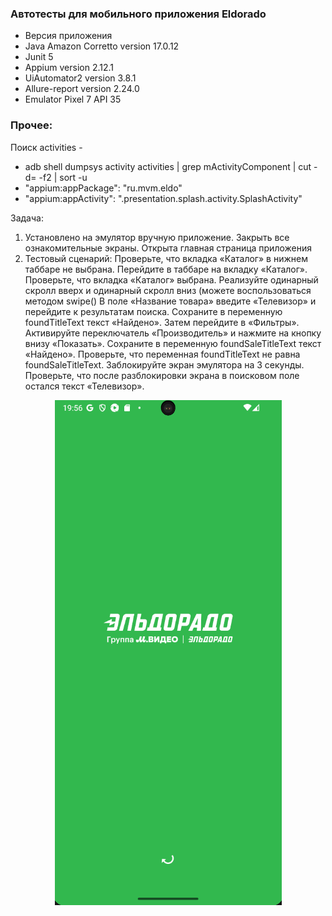 ### Автотесты для мобильного приложения Eldorado

* Версия приложения
* Java Amazon Corretto version 17.0.12
* Junit 5
* Appium version 2.12.1
* UiAutomator2 version 3.8.1
* Allure-report version 2.24.0
* Emulator Pixel 7 API 35

### Прочее:
Поиск activities -
   * adb shell dumpsys activity activities | grep mActivityComponent | cut -d= -f2 | sort -u
   * "appium:appPackage": "ru.mvm.eldo"
   * "appium:appActivity": ".presentation.splash.activity.SplashActivity"

Задача:
1. Установлено на эмулятор вручную приложение. Закрыть все ознакомительные экраны.
Открыта главная страница приложения
2. Тестовый сценарий:
   Проверьте, что вкладка «Каталог» в нижнем таббаре не выбрана.
   Перейдите в таббаре на вкладку «Каталог».
   Проверьте, что вкладка «Каталог» выбрана.
   Реализуйте одинарный скролл вверх и одинарный скролл вниз (можете воспользоваться методом swipe()
   В поле «Название товара» введите «Телевизор» и перейдите к результатам поиска.
   Сохраните в переменную foundTitleText текст «Найдено».
   Затем перейдите в «Фильтры».
   Активируйте переключатель «Производитель» и нажмите на кнопку внизу «Показать».
   Сохраните в переменную foundSaleTitleText текст «Найдено».
   Проверьте, что переменная foundTitleText не равна foundSaleTitleText.
   Заблокируйте экран эмулятора на 3 секунды.
   Проверьте, что после разблокировки экрана в поисковом поле остался текст «Телевизор».

<p align="center">
<img src="src/test/resources/img.png" />
</p>

